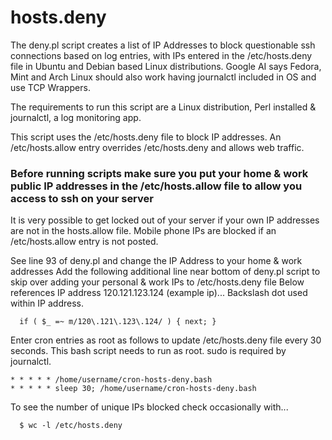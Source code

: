 # hosts.deny

The deny.pl script creates a list of IP Addresses to block questionable ssh connections based on log entries, with IPs entered in the /etc/hosts.deny file in Ubuntu and Debian based Linux distributions.
Google AI says Fedora, Mint and Arch Linux should also work having journalctl included in OS and use TCP Wrappers.

The requirements to run this script are a Linux distribution, Perl installed & journalctl, a log monitoring app.

This script uses the /etc/hosts.deny file to block IP addresses.  An /etc/hosts.allow entry overrides /etc/hosts.deny and allows web traffic.
### Before running scripts make sure you put your home & work public IP addresses in the /etc/hosts.allow file to allow you access to ssh on your server
It is very possible to get locked out of your server if your own IP addresses are not in the hosts.allow file.  Mobile phone IPs are blocked if an /etc/hosts.allow entry is not posted. 

See line 93 of deny.pl and change the IP Address to your home & work addresses
Add the following additional line near bottom of deny.pl script to skip over adding your personal & work IPs to /etc/hosts.deny file
Below references IP address 120.121.123.124 (example ip)... Backslash dot used within IP address. 
 
      if ( $_ =~ m/120\.121\.123\.124/ ) { next; }

Enter cron entries as root as follows to update /etc/hosts.deny file every 30 seconds. This bash script needs to run as root. sudo is required by journalctl.

    * * * * * /home/username/cron-hosts-deny.bash
    * * * * * sleep 30; /home/username/cron-hosts-deny.bash 

To see the number of unique IPs blocked check occasionally with...

      $ wc -l /etc/hosts.deny

